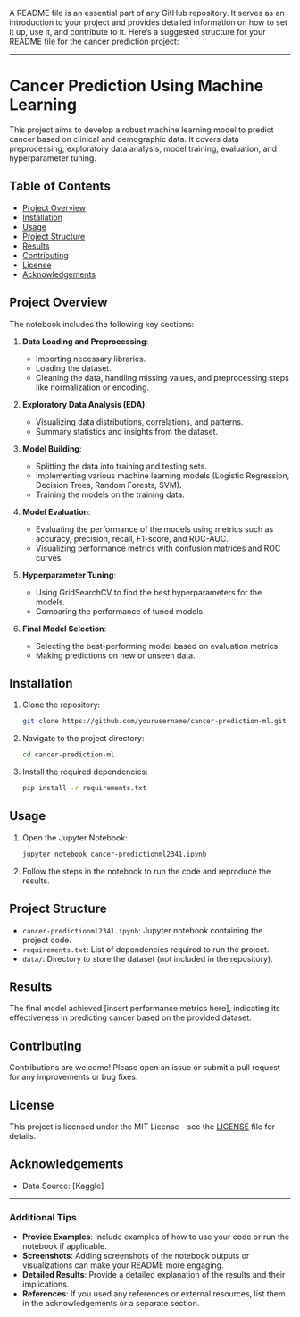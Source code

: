 A README file is an essential part of any GitHub repository. It serves as an introduction to your project and provides detailed information on how to set it up, use it, and contribute to it. Here’s a suggested structure for your README file for the cancer prediction project:

---

# Cancer Prediction Using Machine Learning

This project aims to develop a robust machine learning model to predict cancer based on clinical and demographic data. It covers data preprocessing, exploratory data analysis, model training, evaluation, and hyperparameter tuning.

## Table of Contents

- [Project Overview](#project-overview)
- [Installation](#installation)
- [Usage](#usage)
- [Project Structure](#project-structure)
- [Results](#results)
- [Contributing](#contributing)
- [License](#license)
- [Acknowledgements](#acknowledgements)

## Project Overview

The notebook includes the following key sections:

1. **Data Loading and Preprocessing**:
    - Importing necessary libraries.
    - Loading the dataset.
    - Cleaning the data, handling missing values, and preprocessing steps like normalization or encoding.

2. **Exploratory Data Analysis (EDA)**:
    - Visualizing data distributions, correlations, and patterns.
    - Summary statistics and insights from the dataset.

3. **Model Building**:
    - Splitting the data into training and testing sets.
    - Implementing various machine learning models (Logistic Regression, Decision Trees, Random Forests, SVM).
    - Training the models on the training data.

4. **Model Evaluation**:
    - Evaluating the performance of the models using metrics such as accuracy, precision, recall, F1-score, and ROC-AUC.
    - Visualizing performance metrics with confusion matrices and ROC curves.

5. **Hyperparameter Tuning**:
    - Using GridSearchCV to find the best hyperparameters for the models.
    - Comparing the performance of tuned models.

6. **Final Model Selection**:
    - Selecting the best-performing model based on evaluation metrics.
    - Making predictions on new or unseen data.

## Installation

1. Clone the repository:
    ```bash
    git clone https://github.com/yourusername/cancer-prediction-ml.git
    ```

2. Navigate to the project directory:
    ```bash
    cd cancer-prediction-ml
    ```

3. Install the required dependencies:
    ```bash
    pip install -r requirements.txt
    ```

## Usage

1. Open the Jupyter Notebook:
    ```bash
    jupyter notebook cancer-predictionml2341.ipynb
    ```

2. Follow the steps in the notebook to run the code and reproduce the results.

## Project Structure

- `cancer-predictionml2341.ipynb`: Jupyter notebook containing the project code.
- `requirements.txt`: List of dependencies required to run the project.
- `data/`: Directory to store the dataset (not included in the repository).

## Results

The final model achieved [insert performance metrics here], indicating its effectiveness in predicting cancer based on the provided dataset.

## Contributing

Contributions are welcome! Please open an issue or submit a pull request for any improvements or bug fixes.

## License

This project is licensed under the MIT License - see the [LICENSE](LICENSE) file for details.

## Acknowledgements

- Data Source: [Kaggle]

---

### Additional Tips

- **Provide Examples**: Include examples of how to use your code or run the notebook if applicable.
- **Screenshots**: Adding screenshots of the notebook outputs or visualizations can make your README more engaging.
- **Detailed Results**: Provide a detailed explanation of the results and their implications.
- **References**: If you used any references or external resources, list them in the acknowledgements or a separate section.

